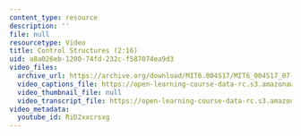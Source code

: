 ```yaml
---
content_type: resource
description: ''
file: null
resourcetype: Video
title: Control Structures (2:16)
uid: a8a026eb-1200-74fd-232c-f587074ea9d3
video_files:
  archive_url: https://archive.org/download/MIT6.004S17/MIT6_004S17_07-02-06_300k.mp4
  video_captions_file: https://open-learning-course-data-rc.s3.amazonaws.com/6-004-computation-structures-spring-2017/0e157a2198e1569691345037a6500c56_RiD2xxcrsxg.vtt
  video_thumbnail_file: null
  video_transcript_file: https://open-learning-course-data-rc.s3.amazonaws.com/6-004-computation-structures-spring-2017/35a08fa4ca59f158eebb41d97cb01949_RiD2xxcrsxg.pdf
video_metadata:
  youtube_id: RiD2xxcrsxg
---
```

